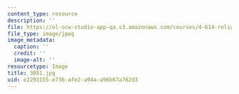 ```yaml
---
content_type: resource
description: ''
file: https://ol-ocw-studio-app-qa.s3.amazonaws.com/courses/4-614-religious-architecture-and-islamic-cultures-fall-2002/e2293155e736afe2a94aa96b67a762d3_3051.jpg
file_type: image/jpeg
image_metadata:
  caption: ''
  credit: ''
  image-alt: ''
resourcetype: Image
title: 3051.jpg
uid: e2293155-e736-afe2-a94a-a96b67a762d3
---
```

